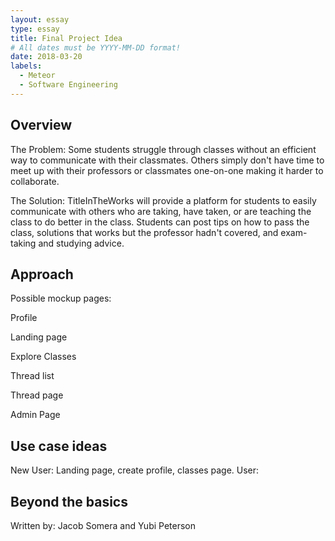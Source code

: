 ```yaml
---
layout: essay
type: essay
title: Final Project Idea
# All dates must be YYYY-MM-DD format!
date: 2018-03-20
labels:
  - Meteor 
  - Software Engineering
---
```


## Overview
The Problem: Some students struggle through classes without an efficient way to communicate with their classmates. Others simply don't have time to meet up with their professors or classmates one-on-one making it harder to collaborate.

The Solution: TitleInTheWorks will provide a platform for students to easily communicate with others who are taking, have taken, or are teaching the class to do better in the class. Students can post tips on how to pass the class, solutions that works but the professor hadn't covered, and exam-taking and studying advice.

## Approach

Possible mockup pages:
  
  Profile
  
  Landing page
  
  Explore Classes
  
  Thread list
  
  Thread page
  
  Admin Page

## Use case ideas
  New User: Landing page, create profile, classes page.
  User:

## Beyond the basics



Written by: Jacob Somera and Yubi Peterson
